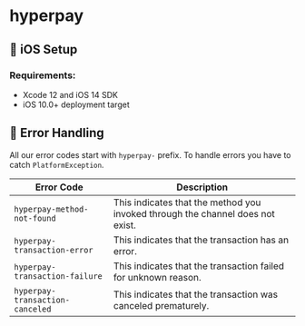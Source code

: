 # hyperpay

## 🍎 iOS Setup

### Requirements:

- Xcode 12 and iOS 14 SDK
- iOS 10.0+ deployment target

## 🚨 Error Handling

All our error codes start with `hyperpay-` prefix.
To handle errors you have to catch `PlatformException`.

| Error Code                      | Description                                                                    |
| ------------------------------- | ------------------------------------------------------------------------------ |
| `hyperpay-method-not-found`     | This indicates that the method you invoked through the channel does not exist. |
| `hyperpay-transaction-error`    | This indicates that the transaction has an error.                              |
| `hyperpay-transaction-failure`  | This indicates that the transaction failed for unknown reason.                 |
| `hyperpay-transaction-canceled` | This indicates that the transaction was canceled prematurely.                  |

